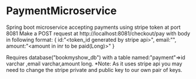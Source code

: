 # PaymentMicroservice
Spring boot microservice accepting payments using stripe token at port 8081
Make a POST request at http://localhost:8081/checkout/pay with body in following format:
{
id:"<token_id generated by stripe api>",
email:"<any email address>",
amount:"<amount in inr to be paid(Long)>"
}
 
 Requires database("bookmyshow_db") with a table named:"payment"=>id varchar ,email varchar,amount long.
 *Note: As it uses stripe api you may need to change the stripe private and public key to our own pair of keys.
